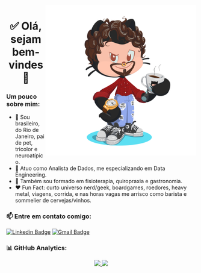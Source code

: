 ﻿<img src="https://github.com/JuFSV/JuFSV/blob/main/octocat.png" max-width="400px" width="400px" align="right"/>

<h1 align="center">
  ✅ Olá, sejam bem-vindes 👋
</h1>

### Um pouco sobre mim:
- 👦 Sou brasileiro, do Rio de Janeiro, pai de pet, tricolor e neuroatípico.
- 🎲 Atuo como Analista de Dados, me especializando em Data Engineering.
- 💼 Também sou formado em fisioterapia, quiropraxia e gastronomia.
- ❤️ Fun Fact: curto universo nerd/geek, boardgames, roedores, heavy metal, viagens, corrida, e nas horas vagas me arrisco como barista e sommelier de cervejas/vinhos.

### 📫 Entre em contato comigo:

[![Linkedin Badge](https://img.shields.io/badge/-LINKEDIN-blue?style=flat-square&logo=Linkedin&logoColor=white&link=https://www.linkedin.com/in/jufsv/)](https://www.linkedin.com/in/jufsv/)
[![Gmail Badge](https://img.shields.io/badge/-EMAIL-c14438?style=flat-square&logo=Gmail&logoColor=white&link=mailto:julian.fsvital@gmail.com)](mailto:julian.fsvital@gmail.com)


### 📊 GitHub Analytics:

<p align="center">
<a href="https://github.com/JuFSV">
  <img height="180em" src="https://github-readme-stats-eight-theta.vercel.app/api?username=JuFSV&show_icons=true&theme=algolia&include_all_commits=true&count_private=true"/>
  <img height="180em" src="https://github-readme-stats-eight-theta.vercel.app/api/top-langs/?username=JuFSV&layout=compact&langs_count=8&theme=algolia"/>
</a>
</p>
